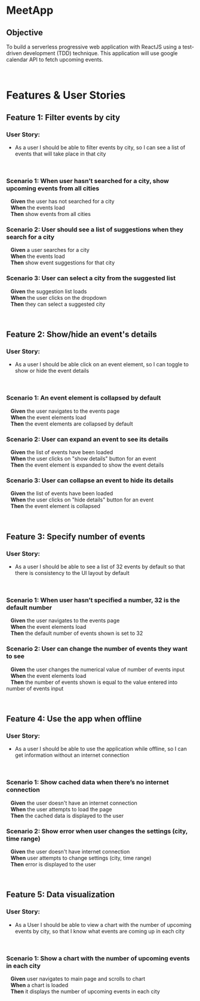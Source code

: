# MeetApp
## Objective
To build a serverless progressive web application with ReactJS using a test-driven development (TDD) technique. This application will use google calendar API to fetch upcoming events.

<br>

# Features & User Stories
## **Feature 1: Filter events by city**
### User Story:
* As a user I should be able to filter events by city, so I can see a list of events that will take place in that city

<br>

### Scenario 1: When user hasn’t searched for a city, show upcoming events from all cities
&nbsp;&nbsp; **Given** the user has not searched for a city <br>
&nbsp;&nbsp; **When** the events load <br>
&nbsp;&nbsp; **Then** show events from all cities <br>

### Scenario 2: User should see a list of suggestions when they search for a city
&nbsp;&nbsp; **Given** a user searches for a city <br>
&nbsp;&nbsp; **When** the events load <br>
&nbsp;&nbsp; **Then** show event suggestions for that city <br>

### Scenario 3: User can select a city from the suggested list
&nbsp;&nbsp; **Given** the suggestion list loads <br>
&nbsp;&nbsp; **When** the user clicks on the dropdown <br>
&nbsp;&nbsp; **Then** they can select a suggested city <br>

<br>

## **Feature 2: Show/hide an event's details**
### User Story: 
* As a user I should be able click on an event element, so I can toggle to show or hide the event details

<br>

### Scenario 1: An event element is collapsed by default
&nbsp;&nbsp; **Given** the user navigates to the events page <br>
&nbsp;&nbsp; **When** the event elements load <br>
&nbsp;&nbsp; **Then** the event elements are collapsed by default <br>

### Scenario 2: User can expand an event to see its details
&nbsp;&nbsp; **Given** the list of events have been loaded <br>
&nbsp;&nbsp; **When** the user clicks on "show details" button for an event <br>
&nbsp;&nbsp; **Then** the event element is expanded to show the event details <br>

### Scenario 3: User can collapse an event to hide its details
&nbsp;&nbsp; **Given** the list of events have been loaded <br>
&nbsp;&nbsp; **When** the user clicks on "hide details" button for an event <br>
&nbsp;&nbsp; **Then** the event element is collapsed <br>

<br>

## **Feature 3: Specify number of events**
### User Story:
* As a user I should be able to see a list of 32 events by default so that there is consistency to the UI layout by default 

<br>

### Scenario 1: When user hasn’t specified a number, 32 is the default number
&nbsp;&nbsp; **Given** the user navigates to the events page <br>
&nbsp;&nbsp; **When** the event elements load <br>
&nbsp;&nbsp; **Then** the default number of events shown is set to 32 <br>

### Scenario 2: User can change the number of events they want to see
&nbsp;&nbsp; **Given** the user changes the numerical value of number of events input <br>
&nbsp;&nbsp; **When** the event elements load <br>
&nbsp;&nbsp; **Then** the number of events shown is equal to the value entered into number of events input <br>

<br>

## **Feature 4: Use the app when offline**
### User Story: 
* As a user I should be able to use the application while offline, so I can get information without an internet connection

<br>

### Scenario 1: Show cached data when there’s no internet connection
&nbsp;&nbsp; **Given** the user doesn't have an internet connection <br>
&nbsp;&nbsp; **When** the user attempts to load the page <br>
&nbsp;&nbsp; **Then** the cached data is displayed to the user <br>

### Scenario 2: Show error when user changes the settings (city, time range)
&nbsp;&nbsp; **Given** the user doesn't have internet connection <br>
&nbsp;&nbsp; **When** user attempts to change settings (city, time range) <br>
&nbsp;&nbsp; **Then** error is displayed to the user <br>

<br>

## **Feature 5: Data visualization**
### User Story: 
* As a User I should be able to view a chart with the number of upcoming events by city, so that I know what events are coming up in each city 

<br>

### Scenario 1: Show a chart with the number of upcoming events in each city
&nbsp;&nbsp; **Given** user navigates to main page and scrolls to chart <br>
&nbsp;&nbsp; **When** a chart is loaded <br>
&nbsp;&nbsp; **Then** it displays the number of upcoming events in each city


